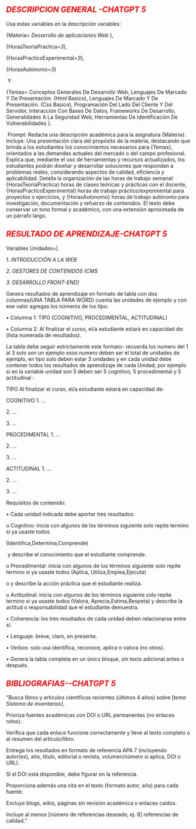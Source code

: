 *<h2 style="Color:red;"> DESCRIPCION GENERAL -CHATGPT 5</h2>*



Usa estas variables en la descripción variables: 

{Materia= *Desarrollo de aplicaciones Web* }, 

{HorasTeoriaPractica=*3*}, 

{HorasPracticoExperimental=*3*}, 

{HorasAutonomo=*3*}

&nbsp;Y

{Temas= Conceptos Generales De Desarrollo Web, Lenguajes De Marcado Y De Presentación. (Html Basico), Lenguajes De Marcado Y De Presentación. (Css Basico), Programación Del Lado Del Cliente Y Del Servidor, Interacción Con Bases De Datos, Frameworks De Desarrollo, Generalidades A La Seguridad Web, Herramientas De Identificación De Vulnerabilidades }.

&nbsp;Prompt: Redacta una descripción académica para la asignatura {Materia}. Incluye: Una presentación clara del propósito de la materia, destacando que brinda a los estudiantes los conocimientos necesarios para {Temas}, orientados a las demandas actuales del mercado o del campo profesional. Explica que, mediante el uso de herramientas y recursos actualizados, los estudiantes podrán diseñar y desarrollar soluciones que respondan a problemas reales, considerando aspectos de calidad, eficiencia y aplicabilidad. Detalla la organización de las horas de trabajo semanal: {HorasTeoriaPractica} horas de clases teóricas y prácticas con el docente, {HorasPracticoExperimental} horas de trabajo práctico/experimental para proyectos o ejercicios, y {HorasAutonomo} horas de trabajo autónomo para investigación, documentación y refuerzo de contenidos. El texto debe conservar un tono formal y académico, con una extensión aproximada de un párrafo largo.







*<h2 style="Color:red;">RESULTADO DE APRENDIZAJE-CHATGPT 5 </h2>*



Variables Unidades=\[

1\.	*INTRODUCCIÓN A LA WEB*

*2.	GESTORES DE CONTENIDOS (CMS*

*3.	DESARROLLO FRONT-END]*



Genera resultados de aprendizaje en formato de tabla con dos columnas(UNA TABLA PARA WORD) cuenta las unidades de ejemplo y con ese valor agregas los números de los tipo:

•	Columna 1: TIPO (COGNITIVO, PROCEDIMENTAL, ACTITUDINAL)

•	Columna 2: Al finalizar el curso, el/a estudiante estará en capacidad de: (lista numerada de resultados).

La tabla debe seguir estrictamente este formato- recuerda los numero del 1 al 3 solo son un ejemplo esos numero deben ser el total de unidades de ejemplo, en tipo solo deben estar 3 unidades y en cada unidad debe contener todos los resultados de aprendizaje de cada Unidad, por ejemplo si en la variable unidad son 5 deben ser 5 cognitivo, 5 procedimental y 5 actitudinal : 

TIPO	Al finalizar el curso, el/a estudiante estará en capacidad de:	

COGNITIVO	1. … 

2\. … 

3\. …	

PROCEDIMENTAL	1. … 

2\. … 

3\. …	

ACTITUDINAL	1. … 

2\. … 

3\. …	

Requisitos de contenido:

•	Cada unidad indicada debe aportar tres resultados:

o	Cognitivo: inicia con algunos de los términos siguiente solo repite termino si ya usaste todos

(Identifica,Determina,Comprende)

&nbsp;y describe el conocimiento que el estudiante comprende.

o	Procedimental: inicia con algunos de los términos siguiente solo repite termino si ya usaste todos (Aplica, Utiliza,Emplea,Ejecuta)

o	 y describe la acción práctica que el estudiante realiza.

o	Actitudinal: inicia con algunos de los términos siguiente solo repite termino si ya usaste todos (Valora, Aprecia,Estima,Respeta) y describe la actitud o responsabilidad que el estudiante demuestra.

•	Coherencia: los tres resultados de cada unidad deben relacionarse entre sí.

•	Lenguaje: breve, claro, en presente.

•	Verbos: solo usa identifica, reconoce, aplica o valora (no otros).

•	Genera la tabla completa en un único bloque, sin texto adicional antes o después.







*<h2 style="Color:red;">BIBLIOGRAFIAS--CHATGPT 5 </h2>*

“Busca libros y artículos científicos recientes (últimos 4 años) sobre \[*tema Sistema de inventarios*].

Prioriza fuentes académicas con DOI o URL permanentes (no enlaces rotos).

Verifica que cada enlace funcione correctamente y lleve al texto completo o al resumen del artículo/libro.

Entrega los resultados en formato de referencia APA 7 (incluyendo autor(es), año, título, editorial o revista, volumen/número si aplica, DOI o URL).

Si el DOI está disponible, debe figurar en la referencia.

Proporciona además una cita en el texto (formato autor, año) para cada fuente.

Excluye blogs, wikis, páginas sin revisión académica o enlaces caídos.

Incluye al menos \[número de referencias deseado, ej. 8] referencias de calidad.”





